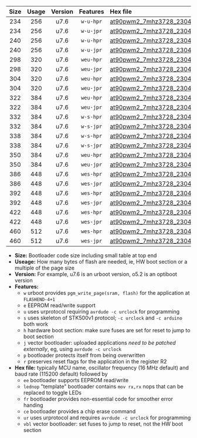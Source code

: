 |Size|Usage|Version|Features|Hex file|
|:-:|:-:|:-:|:-:|:--|
|234|256|u7.6|`w-u-hpr`|[at90pwm2_7mhz3728_230400bps_ur.hex](https://raw.githubusercontent.com/stefanrueger/urboot/main//at90pwm2_7mhz3728_230400bps_ur.hex)|
|234|256|u7.6|`w-u-jpr`|[at90pwm2_7mhz3728_230400bps_ur_vbl.hex](https://raw.githubusercontent.com/stefanrueger/urboot/main//at90pwm2_7mhz3728_230400bps_ur_vbl.hex)|
|240|256|u7.6|`w-u-hpr`|[at90pwm2_7mhz3728_230400bps_lednop_ur.hex](https://raw.githubusercontent.com/stefanrueger/urboot/main//at90pwm2_7mhz3728_230400bps_lednop_ur.hex)|
|240|256|u7.6|`w-u-jpr`|[at90pwm2_7mhz3728_230400bps_lednop_ur_vbl.hex](https://raw.githubusercontent.com/stefanrueger/urboot/main//at90pwm2_7mhz3728_230400bps_lednop_ur_vbl.hex)|
|298|320|u7.6|`weu-hpr`|[at90pwm2_7mhz3728_230400bps_ee_ur.hex](https://raw.githubusercontent.com/stefanrueger/urboot/main//at90pwm2_7mhz3728_230400bps_ee_ur.hex)|
|298|320|u7.6|`weu-jpr`|[at90pwm2_7mhz3728_230400bps_ee_ur_vbl.hex](https://raw.githubusercontent.com/stefanrueger/urboot/main//at90pwm2_7mhz3728_230400bps_ee_ur_vbl.hex)|
|304|320|u7.6|`weu-hpr`|[at90pwm2_7mhz3728_230400bps_ee_lednop_ur.hex](https://raw.githubusercontent.com/stefanrueger/urboot/main//at90pwm2_7mhz3728_230400bps_ee_lednop_ur.hex)|
|304|320|u7.6|`weu-jpr`|[at90pwm2_7mhz3728_230400bps_ee_lednop_ur_vbl.hex](https://raw.githubusercontent.com/stefanrueger/urboot/main//at90pwm2_7mhz3728_230400bps_ee_lednop_ur_vbl.hex)|
|322|384|u7.6|`weu-hpr`|[at90pwm2_7mhz3728_230400bps_ee_lednop_fr_ur.hex](https://raw.githubusercontent.com/stefanrueger/urboot/main//at90pwm2_7mhz3728_230400bps_ee_lednop_fr_ur.hex)|
|322|384|u7.6|`weu-jpr`|[at90pwm2_7mhz3728_230400bps_ee_lednop_fr_ur_vbl.hex](https://raw.githubusercontent.com/stefanrueger/urboot/main//at90pwm2_7mhz3728_230400bps_ee_lednop_fr_ur_vbl.hex)|
|332|384|u7.6|`w-s-hpr`|[at90pwm2_7mhz3728_230400bps.hex](https://raw.githubusercontent.com/stefanrueger/urboot/main//at90pwm2_7mhz3728_230400bps.hex)|
|332|384|u7.6|`w-s-jpr`|[at90pwm2_7mhz3728_230400bps_vbl.hex](https://raw.githubusercontent.com/stefanrueger/urboot/main//at90pwm2_7mhz3728_230400bps_vbl.hex)|
|338|384|u7.6|`w-s-hpr`|[at90pwm2_7mhz3728_230400bps_lednop.hex](https://raw.githubusercontent.com/stefanrueger/urboot/main//at90pwm2_7mhz3728_230400bps_lednop.hex)|
|338|384|u7.6|`w-s-jpr`|[at90pwm2_7mhz3728_230400bps_lednop_vbl.hex](https://raw.githubusercontent.com/stefanrueger/urboot/main//at90pwm2_7mhz3728_230400bps_lednop_vbl.hex)|
|350|384|u7.6|`weu-hpr`|[at90pwm2_7mhz3728_230400bps_ee_lednop_fr_ce_ur.hex](https://raw.githubusercontent.com/stefanrueger/urboot/main//at90pwm2_7mhz3728_230400bps_ee_lednop_fr_ce_ur.hex)|
|350|384|u7.6|`weu-jpr`|[at90pwm2_7mhz3728_230400bps_ee_lednop_fr_ce_ur_vbl.hex](https://raw.githubusercontent.com/stefanrueger/urboot/main//at90pwm2_7mhz3728_230400bps_ee_lednop_fr_ce_ur_vbl.hex)|
|386|448|u7.6|`wes-hpr`|[at90pwm2_7mhz3728_230400bps_ee.hex](https://raw.githubusercontent.com/stefanrueger/urboot/main//at90pwm2_7mhz3728_230400bps_ee.hex)|
|386|448|u7.6|`wes-jpr`|[at90pwm2_7mhz3728_230400bps_ee_vbl.hex](https://raw.githubusercontent.com/stefanrueger/urboot/main//at90pwm2_7mhz3728_230400bps_ee_vbl.hex)|
|392|448|u7.6|`wes-hpr`|[at90pwm2_7mhz3728_230400bps_ee_lednop.hex](https://raw.githubusercontent.com/stefanrueger/urboot/main//at90pwm2_7mhz3728_230400bps_ee_lednop.hex)|
|392|448|u7.6|`wes-jpr`|[at90pwm2_7mhz3728_230400bps_ee_lednop_vbl.hex](https://raw.githubusercontent.com/stefanrueger/urboot/main//at90pwm2_7mhz3728_230400bps_ee_lednop_vbl.hex)|
|422|448|u7.6|`wes-hpr`|[at90pwm2_7mhz3728_230400bps_ee_lednop_fr.hex](https://raw.githubusercontent.com/stefanrueger/urboot/main//at90pwm2_7mhz3728_230400bps_ee_lednop_fr.hex)|
|422|448|u7.6|`wes-jpr`|[at90pwm2_7mhz3728_230400bps_ee_lednop_fr_vbl.hex](https://raw.githubusercontent.com/stefanrueger/urboot/main//at90pwm2_7mhz3728_230400bps_ee_lednop_fr_vbl.hex)|
|460|512|u7.6|`wes-hpr`|[at90pwm2_7mhz3728_230400bps_ee_lednop_fr_ce.hex](https://raw.githubusercontent.com/stefanrueger/urboot/main//at90pwm2_7mhz3728_230400bps_ee_lednop_fr_ce.hex)|
|460|512|u7.6|`wes-jpr`|[at90pwm2_7mhz3728_230400bps_ee_lednop_fr_ce_vbl.hex](https://raw.githubusercontent.com/stefanrueger/urboot/main//at90pwm2_7mhz3728_230400bps_ee_lednop_fr_ce_vbl.hex)|

- **Size:** Bootloader code size including small table at top end
- **Useage:** How many bytes of flash are needed, ie, HW boot section or a multiple of the page size
- **Version:** For example, u7.6 is an urboot version, o5.2 is an optiboot version
- **Features:**
  + `w` urboot provides `pgm_write_page(sram, flash)` for the application at `FLASHEND-4+1`
  + `e` EEPROM read/write support
  + `u` uses urprotocol requiring `avrdude -c urclock` for programming
  + `s` uses skeleton of STK500v1 protocol; `-c urclock` and `-c arduino` both work
  + `h` hardware boot section: make sure fuses are set for reset to jump to boot section
  + `j` vector bootloader: uploaded applications *need to be patched externally*, eg, using `avrdude -c urclock`
  + `p` bootloader protects itself from being overwritten
  + `r` preserves reset flags for the application in the register R2
- **Hex file:** typically MCU name, oscillator frequency (16 MHz default) and baud rate (115200 default) followed by
  + `ee` bootloader supports EEPROM read/write
  + `lednop` "template" bootloader contains `mov rx,rx` nops that can be replaced to toggle LEDs
  + `fr` bootloader provides non-essential code for smoother error handing
  + `ce` bootloader provides a chip erase command
  + `ur` uses urprotocol and requires `avrdude -c urclock` for programming
  + `vbl` vector bootloader: set fuses to jump to reset, not the HW boot section
